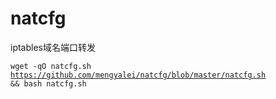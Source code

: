 # natcfg
iptables域名端口转发

<code>wget -qO natcfg.sh https://github.com/mengyalei/natcfg/blob/master/natcfg.sh && bash natcfg.sh</code>

